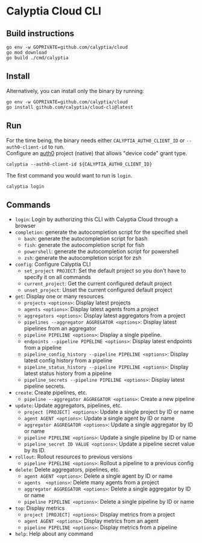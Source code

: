 # Calyptia Cloud CLI

## Build instructions

```
go env -w GOPRIVATE=github.com/calyptia/cloud
go mod download
go build ./cmd/calyptia
```

## Install

Alternatively, you can install only the binary by running:

```
go env -w GOPRIVATE=github.com/calyptia/cloud
go install github.com/calyptia/cloud-cli@latest
```


## Run

For the time being, the binary needs either `CALYPTIA_AUTH0_CLIENT_ID` or `--auth0-client-id` to run.<br>
Configure an [auth0](https://auth0.com) project (native) that allows "device code" grant type.

```
calyptia --auth0-client-id ${CALYPTIA_AUTH0_CLIENT_ID}
```

The first command you would want to run is `login`.

```
calyptia login
```

## Commands

  - `login`: Login by authorizing this CLI with Calyptia Cloud through a browser
  - `completion`: generate the autocompletion script for the specified shell
    - `bash`: generate the autocompletion script for bash
    - `fish`: generate the autocompletion script for fish
    - `powershell`: generate the autocompletion script for powershell
    - `zsh`: generate the autocompletion script for zsh
  - `config`: Configure Calyptia CLI
    - `set_project PROJECT`: Set the default project so you don't have to specify it on all commands
    - `current_project`: Get the current configured default project
    - `unset_project`: Unset the current configured default project
  - `get`: Display one or many resources
    - `projects <options>`: Display latest projects
    - `agents <options>`: Display latest agents from a project
    - `aggregators <options>`: Display latest aggregators from a project
    - `pipelines --aggregator AGGREGATOR <options>`: Display latest pipelines from an aggregator
    - `pipeline PIPELINE <options>`: Display a single pipeline.
    - `endpoints --pipeline PIPELINE <options>`: Display latest endpoints from a pipeline
    - `pipeline_config_history --pipeline PIPELINE <options>`: Display latest config history from a pipeline
    - `pipeline_status_history --pipeline PIPELINE <options>`: Display latest status history from a pipeline
    - `pipeline_secrets --pipeline PIPELINE <options>`: Display latest pipeline secrets.
  - `create`: Create pipelines, etc.
    - `pipeline --aggregator AGGREGATOR <options>`: Create a new pipeline
  - `update`: Update aggregators, pipelines, etc.
    - `project [PROJECT] <options>`: Update a single project by ID or name
    - `agent AGENT <options>`: Update a single agent by ID or name
    - `aggregator AGGREGATOR <options>`: Update a single aggregator by ID or name
    - `pipeline PIPELINE <options>`: Update a single pipeline by ID or name
    - `pipeline_secret ID VALUE <options>`: Update a pipeline secret value by its ID.
  - `rollout`: Rollout resources to previous versions
    - `pipeline PIPELINE <options>`: Rollout a pipeline to a previous config
  - `delete`: Delete aggregators, pipelines, etc.
    - `agent AGENT <options>`: Delete a single agent by ID or name
    - `agents  <options>`: Delete many agents from a project
    - `aggregator AGGREGATOR <options>`: Delete a single aggregator by ID or name
    - `pipeline PIPELINE <options>`: Delete a single pipeline by ID or name
  - `top`: Display metrics
    - `project [PROJECT] <options>`: Display metrics from a project
    - `agent AGENT <options>`: Display metrics from an agent
    - `pipeline PIPELINE <options>`: Display metrics from a pipeline
  - `help`: Help about any command
